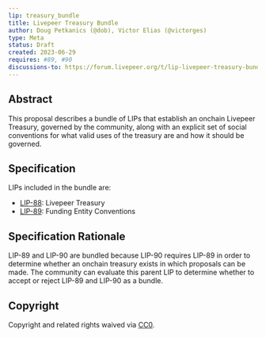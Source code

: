 ```yaml
---
lip: treasury_bundle
title: Livepeer Treasury Bundle
author: Doug Petkanics (@dob), Victor Elias (@victorges)
type: Meta
status: Draft
created: 2023-06-29
requires: #89, #90
discussions-to: https://forum.livepeer.org/t/lip-livepeer-treasury-bundle-discussion-thread/2115
---
```


## Abstract

This proposal describes a bundle of LIPs that establish an onchain Livepeer Treasury, governed by the community, along with an explicit set of social conventions for what valid uses of the treasury are and how it should be governed.

## Specification

LIPs included in the bundle are:

- [LIP-88](LIP-88.md): Livepeer Treasury
- [LIP-89](LIP-89.md): Funding Entity Conventions

## Specification Rationale

LIP-89 and LIP-90 are bundled because LIP-90 requires LIP-89 in order to determine whether an onchain treasury exists in which proposals can be made. The community can evaluate this parent LIP to determine whether to accept or reject LIP-89 and LIP-90 as a bundle.

## Copyright

Copyright and related rights waived via [CC0](https://creativecommons.org/publicdomain/zero/1.0/).
